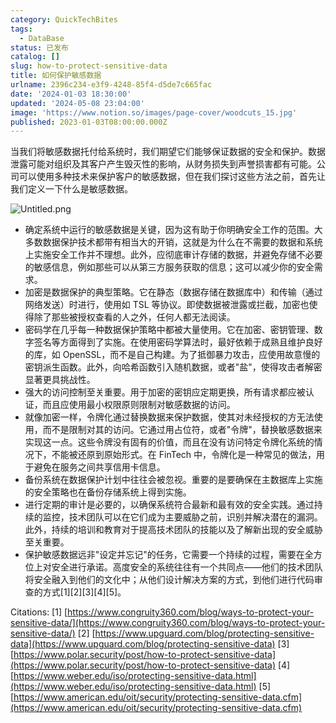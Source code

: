 ```yaml
---
category: QuickTechBites
tags:
  - DataBase
status: 已发布
catalog: []
slug: how-to-protect-sensitive-data
title: 如何保护敏感数据
urlname: 2396c234-e3f9-4248-85f4-d5de7c665fac
date: '2024-01-03 18:30:00'
updated: '2024-05-08 23:04:00'
image: 'https://www.notion.so/images/page-cover/woodcuts_15.jpg'
published: 2023-01-03T08:00:00.000Z
---
```


当我们将敏感数据托付给系统时，我们期望它们能够保证数据的安全和保护。数据泄露可能对组织及其客户产生毁灭性的影响，从财务损失到声誉损害都有可能。公司可以使用多种技术来保护客户的敏感数据，但在我们探讨这些方法之前，首先让我们定义一下什么是敏感数据。


![Untitled.png](https://prod-files-secure.s3.us-west-2.amazonaws.com/5d24fe63-e567-4804-86f9-9fdc62e13082/aa7e6578-50d6-4f37-a4e4-28071bd0fba3/Untitled.png?X-Amz-Algorithm=AWS4-HMAC-SHA256&X-Amz-Content-Sha256=UNSIGNED-PAYLOAD&X-Amz-Credential=ASIAZI2LB4664XW3PE3E%2F20250213%2Fus-west-2%2Fs3%2Faws4_request&X-Amz-Date=20250213T053644Z&X-Amz-Expires=3600&X-Amz-Security-Token=IQoJb3JpZ2luX2VjEOL%2F%2F%2F%2F%2F%2F%2F%2F%2F%2FwEaCXVzLXdlc3QtMiJGMEQCIEUoLvixjcAi%2FZZlPyfejbK9ruz%2BXTf963n5TGKK%2FGvXAiBxm%2FX2DNs0rvYbUz7rXWtIxfFJ4UUCoO2CJt7%2F%2FrpEyCqIBAj6%2F%2F%2F%2F%2F%2F%2F%2F%2F%2F8BEAAaDDYzNzQyMzE4MzgwNSIMd9lBKJ9M4InW3%2F61KtwDqaHePYXTvrG6lpZLb6CLuYEE%2F9bQ%2FA8A1%2FTW0SlLVVtuUjPzN3LriDpMypZlsVapHdb2sIr%2FSvmodAE25atI%2BkT9SEdwsZ0gKcHbFwv5dxjwPg4D84R0VjCVji%2BN0HaClyI6%2FScOz2zkHmWwzsYAOmk0YQ5V2kbm26h2JOTQJAxqKvTbiFexhf5S9fjlTLVvNCQ2pDSdFRfsUpISeK6syPhy%2Fk9PNyZmz0VXKKBm%2Fjzjn82AXlo3AcUWV4HzmLX%2BN%2F6YJWNGebAjmTk%2BfuKO25b8yRb%2B5hXGD7IUUmOx6vZtJkPZTmaG4sk24dG%2FwS5U0c2xHIuxQLfyf0hKcpnQ8F5HZCj2esaih3rLpW%2Fr4WJxaRLzH1jqVN0K%2B37h%2BWbHfrYHFuMt1F1pcSmuuZNvIM9%2FOGjydwVbQo3wstzpOBheSpoNYNiKg5cWRFu5vDJWUURGV5JnZNzST9gBP7gwgrMsP2Ifn6j0b0vGwJUvMYdWtSqfyqTzeoy7sji9rYmlamMXTmSIEgDC9BL3rZYpLpomOiSUTbDg0Ik12iJurCuH4xQ9pzoms2RpPzRPzJsXSqDhbpZFmpyrCXu5b9a0wedN1l2VMv%2FgS9uSHjtZ6qbB1%2Fs0d%2F7YkL8cC6Iw1Je1vQY6pgElttbKcwRP03Z8D%2BrgxL3dJ%2BTlGPQ66%2BQzPn%2BGzg%2BtXjbmMlnbB8XQgsBYHpoecCjlvdkkqBub2x%2BrJNpY4IKqcOr63ee7Hq%2Fdr7nunhBGW7Ne4Fg2%2FFtB%2BOYgWK0nIIeqxIti%2Bvsqi6qJTr2bPhwHaA3vjx9ncplHm%2FukIXoipweP8qFTzAZ1%2FzHATKDLsMiaKe6pd6VOEAlI9%2Boq6G3LkpHqsfP%2F&X-Amz-Signature=77ef8208621da91ca8d4eef3e923a95f3315a929c94abaefda5b5dc9514676c5&X-Amz-SignedHeaders=host&x-id=GetObject)

- 确定系统中运行的敏感数据是关键，因为这有助于你明确安全工作的范围。大多数数据保护技术都带有相当大的开销，这就是为什么在不需要的数据和系统上实施安全工作并不理想。此外，应彻底审计存储的数据，并避免存储不必要的敏感信息，例如那些可以从第三方服务获取的信息；这可以减少你的安全需求。
- 加密是数据保护的典型策略。它在静态（数据存储在数据库中）和传输（通过网络发送）时进行，使用如 TSL 等协议。即使数据被泄露或拦截，加密也使得除了那些被授权查看的人之外，任何人都无法阅读。
- 密码学在几乎每一种数据保护策略中都被大量使用。它在加密、密钥管理、数字签名等方面得到了实施。在使用密码学算法时，最好依赖于成熟且维护良好的库，如 OpenSSL，而不是自己构建。为了抵御暴力攻击，应使用故意慢的密钥派生函数。此外，向哈希函数引入随机数据，或者"盐"，使得攻击者解密显著更具挑战性。
- 强大的访问控制至关重要。用于加密的密钥应定期更换，所有请求都应被认证，而且应使用最小权限原则限制对敏感数据的访问。
- 就像加密一样，令牌化通过替换数据来保护数据，使其对未经授权的方无法使用，而不是限制对其的访问。它通过用占位符，或者"令牌"，替换敏感数据来实现这一点。这些令牌没有固有的价值，而且在没有访问特定令牌化系统的情况下，不能被还原到原始形式。在 FinTech 中，令牌化是一种常见的做法，用于避免在服务之间共享信用卡信息。
- 备份系统在数据保护计划中往往会被忽视。重要的是要确保在主数据库上实施的安全策略也在备份存储系统上得到实施。
- 进行定期的审计是必要的，以确保系统符合最新和最有效的安全实践。通过持续的监控，技术团队可以在它们成为主要威胁之前，识别并解决潜在的漏洞。此外，持续的培训和教育对于提高技术团队的技能以及了解新出现的安全威胁至关重要。
- 保护敏感数据远非"设定并忘记"的任务，它需要一个持续的过程，需要在全方位上对安全进行承诺。高度安全的系统往往有一个共同点——他们的技术团队将安全融入到他们的文化中；从他们设计解决方案的方式，到他们进行代码审查的方式[1][2][3][4][5]。

Citations:
[1] [https://www.congruity360.com/blog/ways-to-protect-your-sensitive-data/](https://www.congruity360.com/blog/ways-to-protect-your-sensitive-data/)
[2] [https://www.upguard.com/blog/protecting-sensitive-data](https://www.upguard.com/blog/protecting-sensitive-data)
[3] [https://www.polar.security/post/how-to-protect-sensitive-data](https://www.polar.security/post/how-to-protect-sensitive-data)
[4] [https://www.weber.edu/iso/protecting-sensitive-data.html](https://www.weber.edu/iso/protecting-sensitive-data.html)
[5] [https://www.american.edu/oit/security/protecting-sensitive-data.cfm](https://www.american.edu/oit/security/protecting-sensitive-data.cfm)


